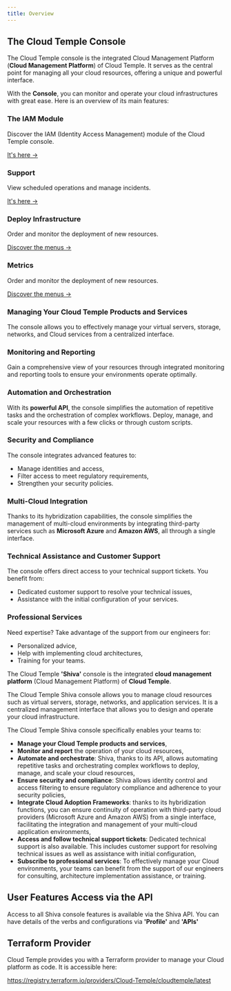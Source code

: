```yaml
---
title: Overview
---
```


## The Cloud Temple Console

The Cloud Temple console is the integrated Cloud Management Platform (**Cloud Management Platform**) of Cloud Temple. It serves as the central point for managing all your cloud resources, offering a unique and powerful interface.

With the **Console**, you can monitor and operate your cloud infrastructures with great ease. Here is an overview of its main features:

<div class="card-grid">

  <div class="card">
    <h3>The IAM Module</h3>
    <p>Discover the IAM (Identity Access Management) module of the Cloud Temple console.</p>
    <a href="./iam" class="card-link">It's here &rarr;</a>
  </div>

  <div class="card">
    <h3>Support</h3>
    <p>View scheduled operations and manage incidents.</p>
    <a href="./status" class="card-link">It's here &rarr;</a>
  </div>

  <div class="card">
    <h3>Deploy Infrastructure</h3>
    <p>Order and monitor the deployment of new resources.</p>
    <a href="./orders" class="card-link">Discover the menus &rarr;</a>
  </div>

  <div class="card">
    <h3>Metrics</h3>
    <p>Order and monitor the deployment of new resources.</p>
    <a href="./metrics/concepts" class="card-link">Discover the menus &rarr;</a>
  </div>

</div>

### Managing Your Cloud Temple Products and Services
The console allows you to effectively manage your virtual servers, storage, networks, and Cloud services from a centralized interface.

### Monitoring and Reporting
Gain a comprehensive view of your resources through integrated monitoring and reporting tools to ensure your environments operate optimally.

### Automation and Orchestration
With its **powerful API**, the console simplifies the automation of repetitive tasks and the orchestration of complex workflows. Deploy, manage, and scale your resources with a few clicks or through custom scripts.

### Security and Compliance
The console integrates advanced features to:
- Manage identities and access,
- Filter access to meet regulatory requirements,
- Strengthen your security policies.

### Multi-Cloud Integration
Thanks to its hybridization capabilities, the console simplifies the management of multi-cloud environments by integrating third-party services such as **Microsoft Azure** and **Amazon AWS**, all through a single interface.

### Technical Assistance and Customer Support
The console offers direct access to your technical support tickets. You benefit from:
- Dedicated customer support to resolve your technical issues,
- Assistance with the initial configuration of your services.

### Professional Services
Need expertise? Take advantage of the support from our engineers for:
- Personalized advice,
- Help with implementing cloud architectures,
- Training for your teams.

The Cloud Temple __'Shiva'__ console is the integrated __cloud management platform__ (Cloud Management Platform) of __Cloud Temple__.

The Cloud Temple Shiva console allows you to manage cloud resources such as virtual servers, storage, networks, and application services.
It is a centralized management interface that allows you to design and operate your cloud infrastructure.

The Cloud Temple Shiva console specifically enables your teams to:

- __Manage your Cloud Temple products and services__,
- __Monitor and report__ the operation of your cloud resources,
- __Automate and orchestrate__: Shiva, thanks to its API, allows automating repetitive tasks and orchestrating complex workflows to deploy, manage, and scale your cloud resources,
- __Ensure security and compliance__: Shiva allows identity control and access filtering to ensure regulatory compliance and adherence to your security policies,
- __Integrate Cloud Adoption Frameworks__: thanks to its hybridization functions, you can ensure continuity of operation with third-party cloud providers (Microsoft Azure and Amazon AWS) from a single interface, facilitating the integration and management of your multi-cloud application environments,
- __Access and follow technical support tickets__: Dedicated technical support is also available. This includes customer support for resolving technical issues as well as assistance with initial configuration,
- __Subscribe to professional services__: To effectively manage your Cloud environments, your teams can benefit from the support of our engineers for consulting, architecture implementation assistance, or training.

## User Features Access via the API

Access to all Shiva console features is available via the Shiva API.
You can have details of the verbs and configurations via __'Profile'__ and __'APIs'__

## Terraform Provider

Cloud Temple provides you with a Terraform provider to manage your Cloud platform as code. It is accessible here:

https://registry.terraform.io/providers/Cloud-Temple/cloudtemple/latest